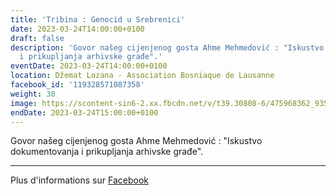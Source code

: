 ```yaml
---
title: 'Tribina : Genocid u Srebrenici'
date: 2023-03-24T14:00:00+0100
draft: false
description: 'Govor našeg cijenjenog gosta Ahme Mehmedović : "Iskustvo dokumentovanja
  i prikupljanja arhivske građe".'
eventDate: 2023-03-24T14:00:00+0100
location: Džemat Lozana - Association Bosniaque de Lausanne
facebook_id: '119328571087358'
weight: 30
image: https://scontent-sin6-2.xx.fbcdn.net/v/t39.30808-6/475968362_935496025377664_1254503329331924344_n.jpg?_nc_cat=109&ccb=1-7&_nc_sid=9e60e4&_nc_ohc=F-V2O5A5V2MQ7kNvwFqyoUt&_nc_oc=AdmAk7SBUW5cPac585reDh4-OsMoESJUbn3wgRO53ZKuHHGRrJBmIU3SHIdUcZ0gtaM&_nc_zt=23&_nc_ht=scontent-sin6-2.xx&edm=ABTKTjYEAAAA&_nc_gid=C8zVnifqwpPUIbiqv1PjzA&oh=00_AfIltAzJlqlL6GI1ZDI8sCs6NJYBL6CVKWxYXLDU97zzDg&oe=6829CC47
endDate: 2023-03-24T15:00:00+0100
---
```


Govor našeg cijenjenog gosta Ahme Mehmedović : "Iskustvo dokumentovanja i prikupljanja arhivske građe".

---

Plus d'informations sur [Facebook](https://facebook.com/events/119328571087358)